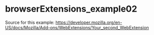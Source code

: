 # browserExtensions_example02

Source for this example:
https://developer.mozilla.org/en-US/docs/Mozilla/Add-ons/WebExtensions/Your_second_WebExtension
